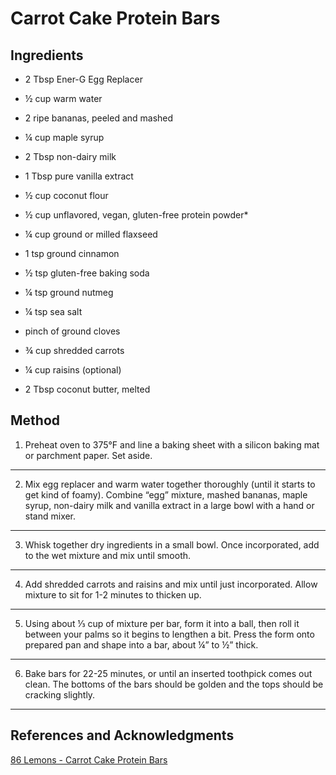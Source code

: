 # Carrot Cake Protein Bars

## Ingredients

- 2 Tbsp Ener-G Egg Replacer

- ½ cup warm water

- 2 ripe bananas, peeled and mashed

- ¼ cup maple syrup

- 2 Tbsp non-dairy milk

- 1 Tbsp pure vanilla extract

- ½ cup coconut flour

- ½ cup unflavored, vegan, gluten-free protein powder*

- ¼ cup ground or milled flaxseed

- 1 tsp ground cinnamon

- ½ tsp gluten-free baking soda

- ¼ tsp ground nutmeg

- ¼ tsp sea salt

- pinch of ground cloves

- ¾ cup shredded carrots

- ¼ cup raisins (optional)

- 2 Tbsp coconut butter, melted

## Method

1. Preheat oven to 375°F and line a baking sheet with a silicon baking mat or parchment paper. Set aside.
---
2. Mix egg replacer and warm water together thoroughly (until it starts to get kind of foamy). Combine “egg” mixture, mashed bananas, maple syrup, non-dairy milk and vanilla extract in a large bowl with a hand or stand mixer.
---
3. Whisk together dry ingredients in a small bowl. Once incorporated, add to the wet mixture and mix until smooth.
---
4. Add shredded carrots and raisins and mix until just incorporated. Allow mixture to sit for 1-2 minutes to thicken up.
---
5. Using about ⅓ cup of mixture per bar, form it into a ball, then roll it between your palms so it begins to lengthen a bit. Press the form onto prepared pan and shape into a bar, about ¼” to ½” thick.
---
6. Bake bars for 22-25 minutes, or until an inserted toothpick comes out clean. The bottoms of the bars should be golden and the tops should be cracking slightly.
---

## References and Acknowledgments

[86 Lemons - Carrot Cake Protein Bars](http://86lemons.com/carrot-cake-protein-bars/?utm_source=feedburner&utm_medium=feed&utm_campaign=Feed:+86Lemons+(86+Lemons)&utm_content=FeedBurner)
